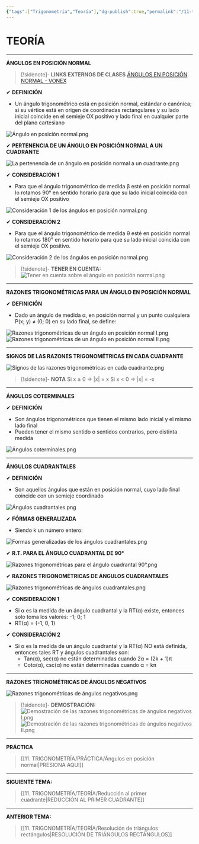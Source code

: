 ```yaml
---
{"tags":["Trigonometría","Teoría"],"dg-publish":true,"permalink":"/11-trigonometria/teoria/angulos-en-posicion-normal/","dgPassFrontmatter":true}
---
```


# TEORÍA
---
**ÁNGULOS EN POSICIÓN NORMAL**

>[!sidenote]- **LINKS EXTERNOS DE CLASES** 
>[ÁNGULOS EN POSICIÓN NORMAL - VONEX](https://youtu.be/CVnpW-73zek?si=nLRWRWSpZJQ2itd6)

✔ **DEFINICIÓN** 
- Un ángulo trigonométrico está en posición normal, estándar o canónica; si su vértice está en origen de coordinadas rectangulares y su lado inicial coincide en el semieje OX positivo y lado final en cualquier parte del plano cartesiano  

![Ángulo en posición normal.png](/img/user/1.%20ELEMENTOS%20GR%C3%81FICOS/%C3%81ngulo%20en%20posici%C3%B3n%20normal.png)

✔ **PERTENENCIA DE UN ÁNGULO EN POSICIÓN NORMAL A UN CUADRANTE** 

![La pertenencia de un ángulo en posición normal a un cuadrante.png](/img/user/1.%20ELEMENTOS%20GR%C3%81FICOS/La%20pertenencia%20de%20un%20%C3%A1ngulo%20en%20posici%C3%B3n%20normal%20a%20un%20cuadrante.png)

✔ **CONSIDERACIÓN 1** 
- Para que el ángulo trigonométrico de medida β esté en posición normal lo rotamos 90° en sentido horario para que su lado inicial coincida con el semieje OX positivo

![Consideración 1 de los ángulos en posición normal.png](/img/user/1.%20ELEMENTOS%20GR%C3%81FICOS/Consideraci%C3%B3n%201%20de%20los%20%C3%A1ngulos%20en%20posici%C3%B3n%20normal.png)

✔ **CONSIDERACIÓN 2** 
- Para que el ángulo trigonométrico de medida θ esté en posición normal lo rotamos 180° en sentido horario para que su lado inicial coincida con el semieje OX positivo.

![Consideración 2 de los ángulos en posición normal.png](/img/user/1.%20ELEMENTOS%20GR%C3%81FICOS/Consideraci%C3%B3n%202%20de%20los%20%C3%A1ngulos%20en%20posici%C3%B3n%20normal.png)

>[!sidenote]- **TENER EN CUENTA:** 
![Tener en cuenta sobre el ángulo en posición normal.png](/img/user/1.%20ELEMENTOS%20GR%C3%81FICOS/Tener%20en%20cuenta%20sobre%20el%20%C3%A1ngulo%20en%20posici%C3%B3n%20normal.png)

---
**RAZONES TRIGONOMÉTRICAS PARA UN ÁNGULO EN POSICIÓN NORMAL** 

✔ **DEFINICIÓN** 
- Dado un ángulo de medida α, en posición normal y un punto cualquiera P(x; y) ≠ (0; 0) en su lado final, se define:

![Razones trigonométricas de un ángulo en posición normal I.png](/img/user/1.%20ELEMENTOS%20GR%C3%81FICOS/Razones%20trigonom%C3%A9tricas%20de%20un%20%C3%A1ngulo%20en%20posici%C3%B3n%20normal%20I.png)
![Razones trigonométricas de un ángulo en posición normal II.png](/img/user/1.%20ELEMENTOS%20GR%C3%81FICOS/Razones%20trigonom%C3%A9tricas%20de%20un%20%C3%A1ngulo%20en%20posici%C3%B3n%20normal%20II.png)

---
**SIGNOS DE LAS RAZONES TRIGONOMÉTRICAS EN CADA CUADRANTE**

![Signos de las razones trigonométricas en cada cuadrante.png](/img/user/1.%20ELEMENTOS%20GR%C3%81FICOS/Signos%20de%20las%20razones%20trigonom%C3%A9tricas%20en%20cada%20cuadrante.png)

>[!sidenote]- **NOTA**
>Si x ≥ 0 → |x| = x 
>Si x < 0 → |x| = -x

---
**ÁNGULOS COTERMINALES** 

✔ **DEFINICIÓN** 
- Son ángulos trigonométricos que tienen el mismo lado inicial y el mismo lado final
- Pueden tener el mismo sentido o sentidos contrarios, pero distinta medida

![Ángulos coterminales.png](/img/user/1.%20ELEMENTOS%20GR%C3%81FICOS/%C3%81ngulos%20coterminales.png)

---
**ÁNGULOS CUADRANTALES** 

✔ **DEFINICIÓN** 
- Son aquellos ángulos que están en posición normal, cuyo lado final coincide con un semieje coordinado 

![Ángulos cuadrantales.png](/img/user/1.%20ELEMENTOS%20GR%C3%81FICOS/%C3%81ngulos%20cuadrantales.png)

✔ **FÓRMAS GENERALIZADA** 
- Siendo k un número entero: 

![Formas generalizadas de los ángulos cuadrantales.png](/img/user/1.%20ELEMENTOS%20GR%C3%81FICOS/Formas%20generalizadas%20de%20los%20%C3%A1ngulos%20cuadrantales.png)

✔ **R.T. PARA EL ÁNGULO CUADRANTAL DE 90°** 

![Razones trigonométricas para el ángulo cuadrantal 90°.png](/img/user/1.%20ELEMENTOS%20GR%C3%81FICOS/Razones%20trigonom%C3%A9tricas%20para%20el%20%C3%A1ngulo%20cuadrantal%2090%C2%B0.png)

✔ **RAZONES TRIGONOMÉTRICAS DE ÁNGULOS CUADRANTALES** 

![Razones trigonométricas de ángulos cuadrantales.png](/img/user/1.%20ELEMENTOS%20GR%C3%81FICOS/Razones%20trigonom%C3%A9tricas%20de%20%C3%A1ngulos%20cuadrantales.png)

✔ **CONSIDERACIÓN 1** 
- Si α es la medida de un ángulo cuadrantal y la RT(α) existe, entonces solo toma los valores: -1; 0; 1
- RT(α) = {-1, 0, 1}

✔ **CONSIDERACIÓN 2**
- Si α es la medida de un ángulo cuadrantal y la RT(α) NO está definida, entonces tales RT y ángulos cuadrantales son:
	- Tan(α), sec(α) no están determinadas cuando 2α = (2k + 1)π 
	- Cotα(α), csc(α) no están determinadas cuando α = kπ

---
**RAZONES TRIGNOMÉTRICAS DE ÁNGULOS NEGATIVOS** 

![Razones trigonométricas de ángulos negativos.png](/img/user/1.%20ELEMENTOS%20GR%C3%81FICOS/Razones%20trigonom%C3%A9tricas%20de%20%C3%A1ngulos%20negativos.png)

>[!sidenote]- **DEMOSTRACIÓN:**
![Demostración de las razones trigonométricas de ángulos negativos I.png](/img/user/1.%20ELEMENTOS%20GR%C3%81FICOS/Demostraci%C3%B3n%20de%20las%20razones%20trigonom%C3%A9tricas%20de%20%C3%A1ngulos%20negativos%20I.png) 
![Demostración de las razones trigonométricas de ángulos negativos II.png](/img/user/1.%20ELEMENTOS%20GR%C3%81FICOS/Demostraci%C3%B3n%20de%20las%20razones%20trigonom%C3%A9tricas%20de%20%C3%A1ngulos%20negativos%20II.png)

---
**PRÁCTICA**
>[[11. TRIGONOMETRÍA/PRÁCTICA/Ángulos en posición normal\|PRESIONA AQUÍ]]

---
**SIGUIENTE TEMA:** 
>[[11. TRIGONOMETRÍA/TEORÍA/Reducción al primer cuadrante\|REDUCCIÓN AL PRIMER CUADRANTE]]

---
**ANTERIOR TEMA:** 
>[[11. TRIGONOMETRÍA/TEORÍA/Resolución de triángulos rectángulos\|RESOLUCIÓN DE TRIÁNGULOS RECTÁNGULOS]]




